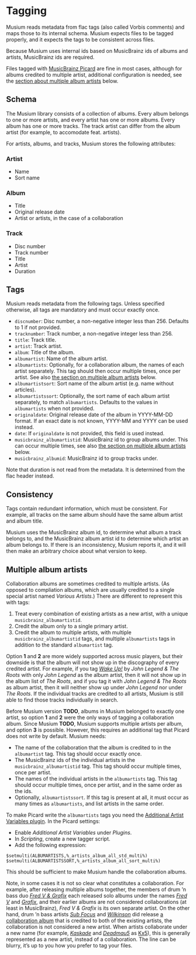# Tagging

Musium reads metadata from flac tags (also called Vorbis comments) and maps
those to its internal schema. Musium expects files to be tagged properly, and it
expects the tags to be consistent across files.

Because Musium uses internal ids based on MusicBrainz ids of albums and artists,
MusicBrainz ids are required.

Files tagged with [MusicBrainz Picard][picard] are fine in most cases, although
for albums credited to multiple artist, additional configuration is needed, see
the [section about multiple album artists](#multiple-album-artists) below.

[picard]: https://picard.musicbrainz.org/

## Schema

The Musium library consists of a collection of albums. Every album belongs to
one or more artists, and every artist has one or more albums. Every album has
one or more tracks. The track artist can differ from the album artist (for
example, to accomodate feat. artists).

For artists, albums, and tracks, Musium stores the following attributes:

### Artist

 * Name
 * Sort name

### Album

 * Title
 * Original release date
 * Artist or artists, in the case of a collaboration

### Track

 * Disc number
 * Track number
 * Title
 * Artist
 * Duration

## Tags

Musium reads metadata from the following tags. Unless specified otherwise,
all tags are mandatory and must occur exactly once.

 * `discnumber`: Disc number, a non-negative integer less than 256.
   Defaults to 1 if not provided.
 * `tracknumber`: Track number, a non-negative integer less than 256.
 * `title`: Track title.
 * `artist`: Track artist.
 * `album`: Title of the album.
 * `albumartist`: Name of the album artist.
 * `albumartists`: Optionally, for a collaboration album, the names of each
    artist separately. This tag should then occur multiple times, once per
    artist. See also
    [the section on multiple album artists](#multiple-album-artists) below.
 * `albumartistsort`: Sort name of the album artist (e.g. name without articles).
 * `albumartistssort`: Optionally, the sort name of each album artist
    separately, to match `albumartists`. Defaults to the values in
    `albumartists` when not provided.
 * `originaldate`: Original release date of the album in <abbr>YYYY-MM-DD</abbr> format.
   If an exact date is not known, <abbr>YYYY-MM</abbr> and <abbr>YYYY</abbr> can
   be used instead.
 * `date`: If `originaldate` is not provided, this field is used instead.
 * `musicbrainz_albumartistid`: MusicBrainz id to group albums under. This can
    occur multiple times, see also
    [the section on multiple album artists](#multiple-album-artists) below.
 * `musicbrainz_albumid`: MusicBrainz id to group tracks under.

Note that duration is not read from the metadata. It is determined from the flac
header instead.

## Consistency

Tags contain redundant information, which must be consistent. For example, all
tracks on the same album should have the same album artist and album title.

Musium uses the MusicBrainz album id, to determine what album a track belongs to,
and the MusicBrainz album artist id to determine which artist an album belongs
to. If there is an inconsistency, Musium reports it, and it will then make an
arbitrary choice about what version to keep.

## Multiple album artists

Collaboration albums are sometimes credited to multiple artists. (As opposed to
compliation albums, which are usually credited to a single special artist named
_Various Artists_.) There are different to represent this with tags:

 1. Treat every combination of existing artists as a new artist, with a unique
    `musicbrainz_albumartistid`.
 2. Credit the album only to a single primary artist.
 3. Credit the album to multiple artists, with multiple
    `musicbrainz_albumartistid` tags, and multiple `albumartists` tags in
    addition to the standard `albumartist` tag.

Option **1** and **2** are more widely supported across music players, but their
downside is that the album will not show up in the discography of every credited
artist. For example, if you tag [_Wake Up!_][wakeup] by _John Legend & The Roots_
with only _John Legend_ as the album artist, then it will not show up in the
album list of _The Roots_, and if you tag it with _John Legend & The Roots_ as
album artist, then it will neither show up under _John Legend_ nor under _The
Roots_. If the individual tracks are credited to all artists, Musium is still
able to find those tracks individually in search.

Before Musium version **TODO**, albums in Musium belonged to exactly one artist,
so option **1** and **2** were the only ways of tagging a collaboration album.
Since Musium **TODO**, Musium supports multiple artists per album, and option
**3** is possible. However, this requires an additional tag that Picard does not
write by default. Musium needs:

 * The name of the collaboration that the album is credited to in the
   `albumartist` tag. This tag should occur exactly once.
 * The MusicBrainz ids of the individual artists in the
   `musicbrainz_albumartistid` tag. This tag should occur multiple times, once
   per artist.
 * The names of the individual artists in the `albumartists` tag. This tag
   should occur multiple times, once per artist, and in the same order as the
   ids.
 * Optionally, `albumartistssort`. If this tag is present at all, it must occur
   as many times as `albumartists`, and list artists in the same order.

To make Picard write the `albumartists` tags you need the [Additional Artist
Variables plugin][plugin]. In the Picard settings:

 * Enable _Additional Artist Variables_ under _Plugins_.
 * In _Scripting_, create a new tagger script.
 * Add the following expression:

```
$setmulti(ALBUMARTISTS,%_artists_album_all_std_multi%)
$setmulti(ALBUMARTISTSSORT,%_artists_album_all_sort_multi%)
```

This should be sufficient to make Musium handle the collaboration albums.

Note, in some cases it is not so clear what constitutes a collaboration. For
example, after releasing multiple albums together, the members of drum ’n bass
duo [_Fred V & Grafix_][fvng] each released solo albums under the names [_Fred
V_][fv] and [_Grafix_][gfx], and their earlier albums are not considered
collaborations (at least in MusicBrainz), _Fred V & Grafix_ is its own separate
artist. On the other hand, drum ’n bass artists [_Sub Focus_][sf] and
[_Wilkinson_][wn] did release [a collaboration album][portals] that is credited
to both of the existing artists, the collaboration is not considered a new
artist. When artists collaborate under a new name (for example,
[_Kaskade_][kaskade] and [_Deadmau5_][mau5] as [Kx5][kx5]), this is generally
represented as a new artist, instead of a collaboration. The line can be blurry,
it’s up to you how you prefer to tag your files.

[wakeup]:  https://musicbrainz.org/release-group/563d758b-aa16-4e35-8986-6d402ea3cef8
[fvng]:    https://musicbrainz.org/artist/d01d66ae-be95-42c3-86c4-fff502690a33
[fv]:      https://musicbrainz.org/artist/d5259aab-5a5d-42a8-a0b8-fb1bcd6b7ac9
[gfx]:     https://musicbrainz.org/artist/c02a5966-b5c4-483a-8326-483edcf3680e
[sf]:      https://musicbrainz.org/artist/8cf49f40-b8fe-4a63-b4ea-f922d6145bb4
[wn]:      https://musicbrainz.org/artist/c9fa114f-8426-4286-a289-9f16c8e092b5
[portals]: https://musicbrainz.org/release-group/7ffd3bc6-a53c-4e7d-bf87-98e5738c1e48
[kaskade]: https://musicbrainz.org/artist/29ed4a49-fb99-4a5c-8713-609cabe6f34a
[mau5]:    https://musicbrainz.org/artist/4a00ec9d-c635-463a-8cd4-eb61725f0c60
[kx5]:     https://musicbrainz.org/artist/9c57432d-484f-4181-b73d-f78dbb7a63be
[plugin]:  https://github.com/rdswift/picard-plugins/blob/430ecb4cfdf77c97a463a2a69b2e7d690ff8d282/plugins/additional_artists_variables/docs/README.md
